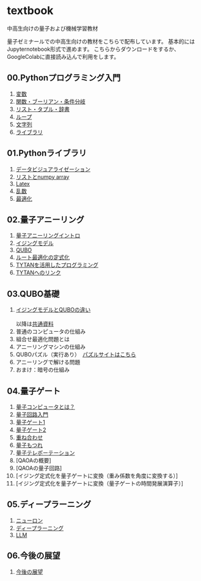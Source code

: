 # textbook
中高生向けの量子および機械学習教材

量子ゼミナールでの中高生向けの教材をこちらで配布しています。 基本的にはJupyternotebook形式で進めます。
こちらからダウンロードをするか、GoogleColabに直接読み込んで利用をします。

## 00.Pythonプログラミング入門
1. [変数](https://github.com/quantumseminar/textbook/blob/main/00python/python1.ipynb)
2. [関数・ブーリアン・条件分岐](https://github.com/quantumseminar/textbook/blob/main/00python/python2.ipynb)
3. [リスト・タプル・辞書](https://github.com/quantumseminar/textbook/blob/main/00python/python3_list.ipynb)
4. [ループ](https://github.com/quantumseminar/textbook/blob/main/00python/python4_loop.ipynb)
5. [文字列](https://github.com/quantumseminar/textbook/blob/main/00python/python5_strings.ipynb)
6. [ライブラリ](https://github.com/quantumseminar/textbook/blob/main/00python/python6_libraries.ipynb)

## 01.Pythonライブラリ
1. [データビジュアライゼーション](https://github.com/quantumseminar/textbook/blob/main/01libraries/libraries1_dataviz.ipynb)
2. [リストとnumpy array](https://github.com/quantumseminar/textbook/blob/main/01libraries/libraries2_function.ipynb)
3. [Latex](https://github.com/quantumseminar/textbook/blob/main/01libraries/libraries3_latex.ipynb)
4. [乱数](https://github.com/quantumseminar/textbook/blob/main/01libraries/libraries4_random.ipynb)
5. [最適化](https://github.com/quantumseminar/textbook/blob/main/01libraries/libraries5_optimization.ipynb)

## 02.量子アニーリング
1. [量子アニーリングイントロ](https://github.com/quantumseminar/textbook/blob/main/02qa/qa1_intro.ipynb)
2. [イジングモデル](https://github.com/quantumseminar/textbook/blob/main/02qa/qa2_ising.ipynb)
3. [QUBO](https://github.com/quantumseminar/textbook/blob/main/02qa/qa3_qubo.ipynb)
4. [ルート最適化の定式化](https://github.com/quantumseminar/textbook/blob/main/02qa/qa4_route.ipynb)
5. [TYTANを活用したプログラミング](https://github.com/quantumseminar/textbook/blob/main/02qa/qa5_tytan.ipynb)
6. [TYTANへのリンク](https://github.com/tytansdk)

## 03.QUBO基礎
1. [イジングモデルとQUBOの違い](https://github.com/quantumseminar/textbook/blob/main/03qubo/slide1.JPG)<br><br>
以降は[共通資料](https://github.com/quantumseminar/textbook/blob/main/03qubo/slide2-7.pdf)<br>
2. 普通のコンピュータの仕組み<br>
3. 組合せ最適化問題とは<br>
4. アニーリングマシンの仕組み<br>
5. QUBOパズル（実行あり）　[パズルサイトはこちら](https://vigne-cla.xxxx.jp/qubo-play/)<br>
6. アニーリングで解ける問題<br>
7. おまけ：暗号の仕組み<br>

## 04.量子ゲート
1. [量子コンピュータとは？](https://github.com/quantumseminar/textbook/blob/main/04gate/240228qc.pdf)
2. [量子回路入門](https://github.com/quantumseminar/textbook/blob/main/04gate/01qubit.ipynb)
3. [量子ゲート1](https://github.com/quantumseminar/textbook/blob/main/04gate/02gate.ipynb)
4. [量子ゲート2](https://github.com/quantumseminar/textbook/blob/main/04gate/03gate2.ipynb)
5. [重ね合わせ](https://github.com/quantumseminar/textbook/blob/main/04gate/04superposition.ipynb)
6. [量子もつれ](https://github.com/quantumseminar/textbook/blob/main/04gate/05entanglement.ipynb)
7. [量子テレポーテーション](https://github.com/quantumseminar/textbook/blob/main/04gate/06teleportation.ipynb)
8. [QAOAの概要]
9. [QAOAの量子回路]
10. [イジング定式化を量子ゲートに変換（重み係数を角度に変換する）]
11. [イジング定式化を量子ゲートに変換（量子ゲートの時間発展演算子）]

## 05.ディープラーニング
1. [ニューロン](https://github.com/quantumseminar/textbook/blob/main/05deeplearning/01neuron.ipynb)
2. [ディープラーニング](https://github.com/quantumseminar/textbook/blob/main/05deeplearning/02activation.ipynb)
3. [LLM](https://github.com/quantumseminar/textbook/blob/main/05deeplearning/03llm.ipynb)

## 06.今後の展望
1. [今後の展望](https://github.com/quantumseminar/textbook/blob/main/06perspective/01matome.ipynb)
